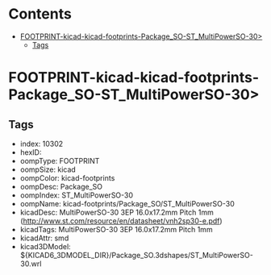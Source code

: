 



Contents
========

* [FOOTPRINT-kicad-kicad-footprints-Package_SO-ST_MultiPowerSO-30>](#footprint-kicad-kicad-footprints-package_so-st_multipowerso-30)
	* [Tags](#tags)

# FOOTPRINT-kicad-kicad-footprints-Package_SO-ST_MultiPowerSO-30>

## Tags

- index: 10302
- hexID: 
- oompType: FOOTPRINT
- oompSize: kicad
- oompColor: kicad-footprints
- oompDesc: Package_SO
- oompIndex: ST_MultiPowerSO-30
- oompName: kicad-footprints/Package_SO/ST_MultiPowerSO-30
- kicadDesc: MultiPowerSO-30 3EP 16.0x17.2mm Pitch 1mm (http://www.st.com/resource/en/datasheet/vnh2sp30-e.pdf)
- kicadTags: MultiPowerSO-30 3EP 16.0x17.2mm Pitch 1mm
- kicadAttr: smd
- kicad3DModel: ${KICAD6_3DMODEL_DIR}/Package_SO.3dshapes/ST_MultiPowerSO-30.wrl
